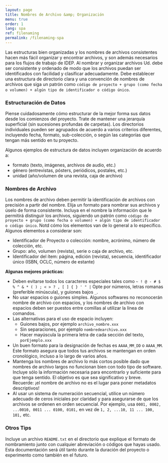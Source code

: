 ```yaml
---
layout: page
title: Nombres de Archivo &amp; Organización
menu: true
order: 1
lang: spa
ref: filenaming
permalink: /filenaming-spa
---
```


Las estructuras bien organizadas y los nombres de archivos consistentes hacen más fácil organizar y encontrar archivos, y son además necesarios para los flujos de trabajo de IDEP. Al nombrar y organizar archivos Ud. debe ser consistente y ordenado de modo que los archivos puedan ser identificados con facilidad y clasificar adecuadamente. Debe establecer una estructura de directorio clara y una convención de nombres de archivos que siga un patrón como `código de proyecto + grupo (como fecha o volumen) + algún tipo de identificador o código único`.

### Estructuración de Datos

Piense cuidadosamente cómo estructurar de la mejor forma sus datos desde los comienzos del proyecto. Trate de mantener una jerarquía superficial (sin sucesiones profundas de carpetas).  Los directorios individuales pueden ser agrupados de acuerdo a varios criterios diferentes, incluyendo fecha, formato, sub-colección, o según las categorías que tengan más sentido en tu proyecto.

Algunos ejemplos de estructura de datos incluyen organización de acuerdo a:

* formato (texto, imágenes, archivos de audio, etc.)
* género (entrevistas, pósters, periódicos, postales, etc.)
* unidad (año/volumen de una revista, caja de archivo)

### Nombres de Archivo

Los nombres de archivo deben permitir la identificación de archivos con precisión a partir del nombre. Elija un formato para nombrar sus archivos y úselo de forma consistente. Incluya en el nombre la información que le permitirá distinguir los archivos, siguiendo un patrón como `código de proyecto + grupo (como fecha o volumen) + algún tipo de identificador o código único`. Notd cómo los elementos van de lo general a lo específico. Algunos elementos a considerar son:

* Identificador de Proyecto o colección: nombre, acrónimo, número de colección, etc.
* Grupo: año, volumen (revista), serie o caja de archivo, etc.
* Identificador del ítem: página, edición (revista), secuencia, identificador único (ISBN, OCLC, número de estante)

**Algunas mejores prácticas:**
* Deben evitarse todos los caracteres especiales tales como `~ ! @ - # $ % ^ & * ( ) ; < > ? , [ ] { } ' " |` Opte por números, letras romanas (preferible minúscula), y guiones bajos `_`.
* No usar espacios o guiones simples. Algunos softwares no reconocerán nombre de archivo con espacios, y los nombres de archivo con espacios deben ser puestos entre comillas al utilizar la línea de comandos.
* Las alternativas para el uso de espacio incluyen:
	* Guiones bajos, por ejemplo `archivo_nombre.xxx`
	* Sin separaciones, por ejemplo `nombredearchivo.xxx`
	* Hacer mayúscula la primera letra de cada sección del texto, `porEjemplo.xxx`
* Un buen formato para la designación de fechas es `AAAA_MM_DD` o `AAAA_MM`. Este formato asegura que todos tus archivos se mantengan en orden cronológico, incluso a lo largo de varios años.
* Mantenga los nombres de archivo lo más cortos posible dado que nombres de archivo largos no funcionan bien con todo tipo de software. Incluye sólo la información necesaria para encontrarlo y suficiente para que tenga sentido. El objetivo es que sea significativo y breve. Recuerde: ¡el nombre de archivo no es el lugar para poner metadatos descriptivos!
* Al usar un sistema de numeración secuencial, utilice un número adecuado de ceros iniciales por claridad y para asegurarse de que los archivos se ordenen en orden secuencial. Por ejemplo, usa `0001, 0002, ...0010, 0011 ... 0100, 0101,` en vez de `1, 2, ...10, 11 ... 100, 101,` etc.

### Otros Tips

Incluye un archivo `README.txt` en el directorio que explique el formato de nombramiento junto con cualquier abreviación o códigos que hayas usado. Esta documentación será útil tanto durante la duración del proyecto o experimento como también en el futuro.